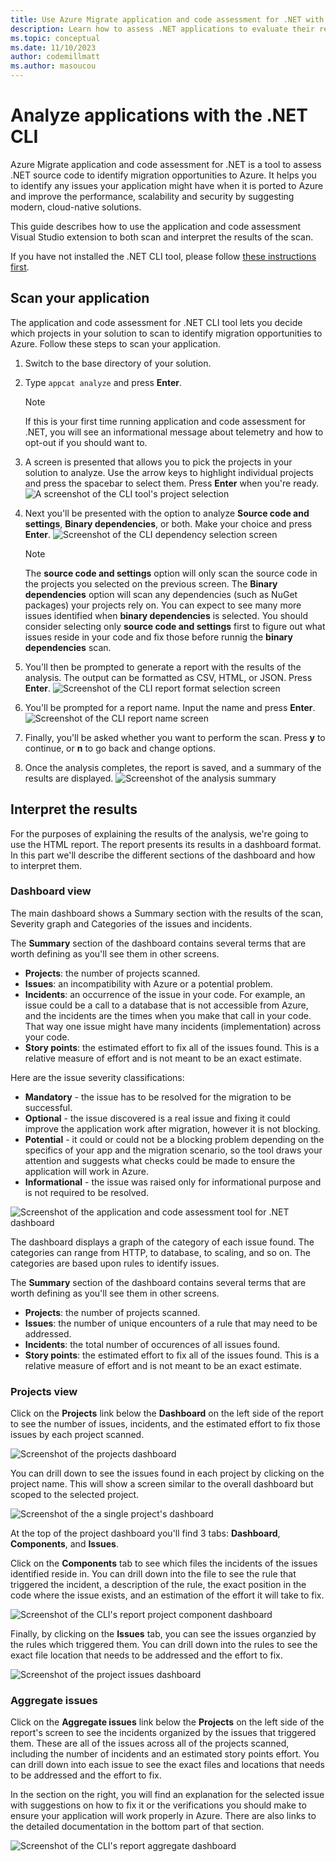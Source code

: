 ```yaml
---
title: Use Azure Migrate application and code assessment for .NET with the .NET CLI
description: Learn how to assess .NET applications to evaluate their readiness to migrate to Azure with the .NET CLI.
ms.topic: conceptual
ms.date: 11/10/2023
author: codemillmatt
ms.author: masoucou
---
```


# Analyze applications with the .NET CLI

Azure Migrate application and code assessment for .NET is a tool to assess .NET source code to identify migration opportunities to Azure. It helps you to identify any issues your application might have when it is ported to Azure and improve the performance, scalability and security by suggesting modern, cloud-native solutions.

This guide describes how to use the application and code assessment Visual Studio extension to both scan and interpret the results of the scan.

If you have not installed the .NET CLI tool, please follow [these instructions first](./install.md).

## Scan your application

The application and code assessment for .NET CLI tool lets you decide which projects in your solution to scan to identify migration opportunities to Azure. Follow these steps to scan your application.

1. Switch to the base directory of your solution.
1. Type `appcat analyze` and press **Enter**.

    > [!NOTE]
    > If this is your first time running application and code assessment for .NET, you will see an informational message about telemetry and how to opt-out if you should want to.

1. A screen is presented that allows you to pick the projects in your solution to analyze. Use the arrow keys to highlight individual projects and press the spacebar to select them. Press **Enter** when you're ready.
    ![A screenshot of the CLI tool's project selection](./media/cli/cli-analyze-project-selection.png)
1. Next you'll be presented with the option to analyze **Source code and settings**, **Binary dependencies**, or both. Make your choice and press **Enter**.
    ![Screenshot of the CLI dependency selection screen](./media/cli/cli-select-dependencies.png)
    > [!NOTE]
    > The **source code and settings** option will only scan the source code in the projects you selected on the previous screen. The **Binary dependencies** option will scan any dependencies (such as NuGet packages) your projects rely on. You can expect to see many more issues identified when **binary dependencies** is selected.
    > You should consider selecting only **source code and settings** first to figure out what issues reside in your code and fix those before runnig the **binary dependencies** scan.
    >
1. You'll then be prompted to generate a report with the results of the analysis. The output can be formatted as CSV, HTML, or JSON. Press **Enter**.
    ![Screenshot of the CLI report format selection screen](./media/cli/cli-report-format-selection.png)
1. You'll be prompted for a report name. Input the name and press **Enter**.
    ![Screenshot of the CLI report name screen](./media/cli/cli-report-name.png)
1. Finally, you'll be asked whether you want to perform the scan. Press **y** to continue, or **n** to go back and change options.
1. Once the analysis completes, the report is saved, and a summary of the results are displayed.
    ![Screenshot of the analysis summary](./media/cli/cli-scan-finished.png)

## Interpret the results

For the purposes of explaining the results of the analysis, we're going to use the HTML report. The report presents its results in a dashboard format. In this part we'll describe the different sections of the dashboard and how to interpret them.

### Dashboard view

The main dashboard shows a Summary section with the results of the scan, Severity graph and Categories of the issues and incidents.

The **Summary** section of the dashboard contains several terms that are worth defining as you'll see them in other screens.

* **Projects**: the number of projects scanned.
* **Issues**: an incompatibility with Azure or a potential problem.
* **Incidents**: an occurrence of the issue in your code. For example, an issue could be a call to a database that is not accessible from Azure, and the incidents are the times when you make that call in your code. That way one issue might have many incidents (implementation) across your code.
* **Story points**: the estimated effort to fix all of the issues found. This is a relative measure of effort and is not meant to be an exact estimate.

Here are the issue severity classifications:

* **Mandatory** - the issue has to be resolved for the migration to be successful.
* **Optional** - the issue discovered is a real issue and fixing it could improve the application work after migration, however it is not blocking.
* **Potential** - it could or could not be a blocking problem depending on the specifics of your app and the migration scenario, so the tool draws your attention and suggests what checks could be made to ensure the application will work in Azure.
* **Informational** - the issue was raised only for informational purpose and is not required to be resolved.

![Screenshot of the application and code assessment tool for .NET dashboard](./media/cli/cli-report-dashboard.png)

The dashboard displays a graph of the category of each issue found. The categories can range from HTTP, to database, to scaling, and so on. The categories are based upon rules to identify issues.

The **Summary** section of the dashboard contains several terms that are worth defining as you'll see them in other screens.

* **Projects**: the number of projects scanned.
* **Issues**: the number of unique encounters of a rule that may need to be addressed.
* **Incidents**: the total number of occurences of all issues found.
* **Story points**: the estimated effort to fix all of the issues found. This is a relative measure of effort and is not meant to be an exact estimate.

### Projects view

Click on the **Projects** link below the **Dashboard** on the left side of the report to see the number of issues, incidents, and the estimated effort to fix those issues by each project scanned.

![Screenshot of the projects dashboard](./media/cli/cli-report-projects-overview.png)

You can drill down to see the issues found in each project by clicking on the project name. This will show a screen similar to the overall dashboard but scoped to the selected project.

![Screenshot of the a single project's dashboard](./media/cli/cli-report-project-dashboard-details.png)

At the top of the project dashboard you'll find 3 tabs: **Dashboard**, **Components**, and **Issues**.

Click on the **Components** tab to see which files the incidents of the issues identified reside in. You can drill down into the file to see the rule that triggered the incident, a description of the rule, the exact position in the code where the issue exists, and an estimation of the effort it will take to fix.

![Screenshot of the CLI's report project component dashboard](./media/cli/cli-report-project-component.png)

Finally, by clicking on the **Issues** tab, you can see the issues organzied by the rules which triggered them. You can drill down into the rules to see the exact file location that needs to be addressed and the effort to fix.

![Screenshot of the project issues dashboard](./media/cli/cli-report-project-issue.png)

### Aggregate issues

Click on the **Aggregate issues** link below the **Projects** on the left side of the report's screen to see the incidents organized by the issues that triggered them. These are all of the issues across all of the projects scanned, including the number of incidents and an estimated story points effort. You can drill down into each issue to see the exact files and locations that needs to be addressed and the effort to fix.

In the section on the right, you will find an explanation for the selected issue with suggestions on how to fix it or the verifications you should make to ensure your application will work properly in Azure. There are also links to the detailed documentation in the bottom part of that section.

![Screenshot of the CLI's report aggregate dashboard](./media/cli/cli-report-aggregate-dashboard.png)

